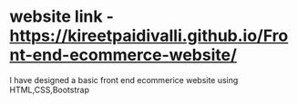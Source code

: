 #  website link - https://kireetpaidivalli.github.io/Front-end-ecommerce-website/
I have designed a basic front end ecommerice website using HTML,CSS,Bootstrap
